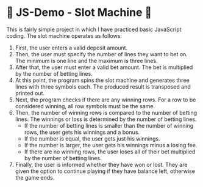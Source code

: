 # :slot_machine: JS-Demo - Slot Machine :slot_machine:
This is fairly simple project in which I have practiced basic JavaScript coding. The slot machine operates as follows:
1. First, the user enters a valid deposit amount.
2. Then, the user must specify the number of lines they want to bet on. The minimum is one line and the maximum is three lines.
3. After that, the user must enter a valid bet amount. The bet is multiplied by the number of betting lines.
4. At this point, the program spins the slot machine and generates three lines with three symbols each. The produced result is transposed and printed out.
5. Next, the program checks if there are any winning rows. For a row to be considered winning, all row symbols must be the same.
6. Then, the number of winning rows is compared to the number of betting lines. The winnings or loss is determined by the number of betting lines.
   - If the number of betting lines is smaller than the number of winning rows, the user gets his winnings and a bonus.
   - If the number is equal, the user gets just his winnings.
   - If the number is larger, the user gets his winnings minus a losing fee.
   - If there are no winning rows, the user loses all of their bet multiplied by the number of betting lines.
7. Finally, the user is informed whether they have won or lost. They are given the option to continue playing if they have balance left, otherwise the game ends.
